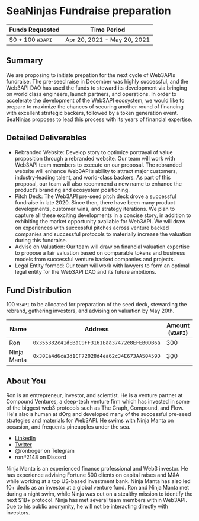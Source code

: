 # SeaNinjas Fundraise preparation


| Funds Requested | Time Period |
|-|-|
| $0 + 100 `W3API` | Apr 20, 2021 - May 20, 2021 | 

## **Summary**

We are proposing to initiate prepation for the next cycle of Web3APIs fundraise. The pre-seed raise in December was highly successful, and the Web3API DAO has used the funds to steward its development via bringing on world class engineers, launch partners, and operations. In order to accelerate the development of the Web3API ecosystem, we would like to prepare to maximize the chances of securing another round of financing with excellent strategic backers, followed by a token generation event. SeaNinjas proposes to lead this process with its years of financial expertise.

## **Detailed Deliverables**

- Rebranded Website: Develop story to optimize portrayal of value proposition through a rebranded website. Our team will work with Web3API team members to execute on our proposal. The rebranded website will enhance Web3API’s ability to attract major customers, industry-leading talent, and world-class backers. As part of this proposal, our team will also recommend a new name to enhance the product’s branding and ecosystem positioning.
- Pitch Deck: The Web3API pre-seed pitch deck drove a successful fundraise in late 2020. Since then, there have been many product developments, customer wins, and strategy iterations. We plan to capture all these exciting developments in a concise story, in addition to exhibiting the market opportunity available for Web3API. We will draw on experiences with successful pitches across venture backed companies and successful protocols to materially increase the valuation during this fundraise.
- Advise on Valuation: Our team will draw on financial valuation expertise to propose a fair valuation based on comparable tokens and business models from successful venture backed companies and projects.
- Legal Entity formed: Our team will work with lawyers to form an optimal legal entity for the Web3API DAO and its future ambitions.


## **Fund Distribution**


100 `W3API` to be allocated for preparation of the seed deck, stewarding the rebrand, gathering investors, and advising on valuation by May 20th.

| Name | Address | Amount (`W3API`) |
|-|-|-|
| Ron | `0x355382c41dEBaC9FF3161Eaa37472e8EFEB0DB6a` | 300 |
| Ninja Manta | `0x30Ea4d6ca3d1CF72028d4ea62c34E673AA50459D` | 300 |

## **About You**

Ron is an entrepreneur, investor, and scientist. He is a venture partner at Compound Ventures, a deep-tech venture firm which has invested in some of the biggest web3 protocols such as The Graph, Compound, and Flow. He's also a human at dOrg and developed many of the successful pre-seed strategies and materials for Web3API. He swims with Ninja Manta on occasion, and frequents pineapples under the sea. 

- [LinkedIn](https://www.linkedin.com/in/ronboger/)
- [Twitter](https://twitter.com/ronboger)
- @ronboger on Telegram
- ron#2148 on Discord

Ninja Manta is an experienced finance professional and Web3 investor. He has experience advising Fortune 500 clients on capital raises and M&A while working at a top US-based investment bank. Ninja Manta has also led 10+ deals as an investor at a global venture fund. Ron and Ninja Manta met during a night swim, while Ninja was out on a stealthy mission to identify the next $1B+ protocol. 
Ninja has met several team members within Web3API. Due to his public anonymity, he will not be interacting directly with investors.
